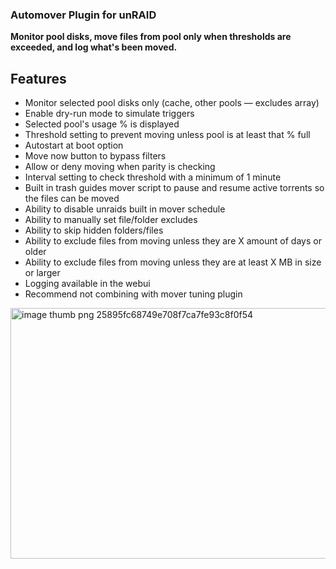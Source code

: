 ### Automover Plugin for unRAID ###

**Monitor pool disks, move files from pool only when thresholds are exceeded, and log what's been moved.**

## Features ##

- Monitor selected pool disks only (cache, other pools — excludes array)
- Enable dry-run mode to simulate triggers
- Selected pool's usage % is displayed
- Threshold setting to prevent moving unless pool is at least that % full
- Autostart at boot option
- Move now button to bypass filters
- Allow or deny moving when parity is checking
- Interval setting to check threshold with a minimum of 1 minute
- Built in trash guides mover script to pause and resume active torrents so the files can be moved
- Ability to disable unraids built in mover schedule
- Ability to manually set file/folder excludes
- Ability to skip hidden folders/files
- Ability to exclude files from moving unless they are X amount of days or older
- Ability to exclude files from moving unless they are at least X MB in size or larger
- Logging available in the webui
- Recommend not combining with mover tuning plugin

<img width="1000" height="401" alt="image thumb png 25895fc68749e708f7ca7fe93c8f0f54" src="https://github.com/user-attachments/assets/00b44c1f-f4f1-486f-82a7-35444fddda58" />





